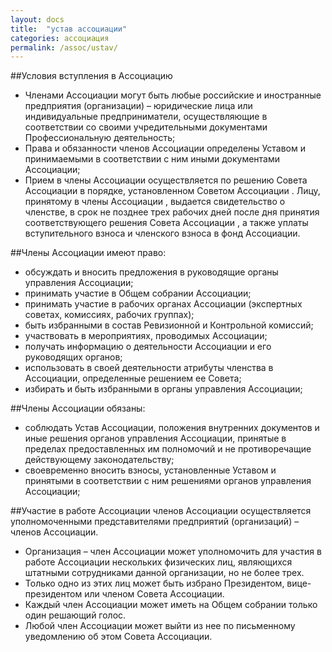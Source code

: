 ```yaml
---
layout: docs
title:  "устав ассоциации"
categories: ассоциация
permalink: /assoc/ustav/
---
```

##Условия вступления в Ассоциацию

* Членами Ассоциации могут быть любые российские и иностранные предприятия (организации) – юридические лица или индивидуальные предприниматели, осуществляющие в соответствии со своими учредительными документами Профессиональную деятельность;
* Права и обязанности членов Ассоциации определены Уставом и принимаемыми в соответствии с ним иными документами Ассоциации;
* Прием в члены Ассоциации осуществляется по решению Совета Ассоциации в порядке, установленном Советом Ассоциации . Лицу, принятому в члены Ассоциации , выдается свидетельство о членстве, в срок не позднее трех рабочих дней после дня принятия соответствующего решения Совета Ассоциации , а также уплаты вступительного взноса и членского взноса в фонд Ассоциации.

##Члены Ассоциации имеют право:

* обсуждать и вносить предложения в руководящие органы управления Ассоциации;
* принимать участие в Общем собрании Ассоциации;
* принимать участие в рабочих органах Ассоциации (экспертных советах, комиссиях, рабочих группах);
* быть избранными в состав Ревизионной и Контрольной комиссий;
* участвовать в мероприятиях, проводимых Ассоциации;
* получать информацию о деятельности Ассоциации и его руководящих органов;
* использовать в своей деятельности атрибуты членства в Ассоциации, определенные решением ее Совета;
* избирать и быть избранными в органы управления Ассоциации;

##Члены Ассоциации обязаны:

* соблюдать Устав Ассоциации, положения внутренних документов и иные решения органов управления Ассоциации, принятые в пределах предоставленных им полномочий и не противоречащие действующему законодательству;
* своевременно вносить взносы, установленные Уставом и принятыми  в соответствии с ним решениями органов управления Ассоциации;

##Участие в работе Ассоциации членов Ассоциации осуществляется уполномоченными представителями предприятий (организаций) – членов Ассоциации. 

* Организация – член Ассоциации может уполномочить для участия в работе Ассоциации нескольких физических лиц, являющихся штатными сотрудниками данной организации, но не более трех. 
* Только одно из этих лиц может быть избрано Президентом, вице-президентом или членом Совета Ассоциации. 
* Каждый член Ассоциации может иметь на Общем собрании только один решающий голос.
* Любой член Ассоциации может выйти из нее по письменному уведомлению об этом Совета Ассоциации.

